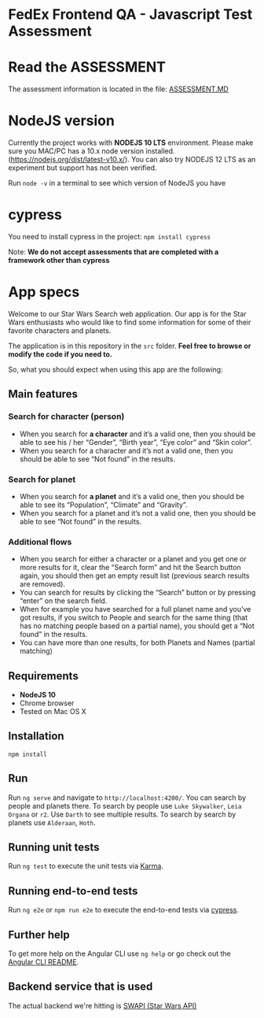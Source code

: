 # FedEx Frontend QA - Javascript Test Assessment

# Read the ASSESSMENT

The assessment information is located in the file: [ASSESSMENT.MD](./ASSESSMENT.MD)

# NodeJS version

Currently the project works with **NODEJS 10 LTS** environment. Please make sure you MAC/PC has a 10.x node version installed. (https://nodejs.org/dist/latest-v10.x/). You can also try NODEJS 12 LTS as an experiment but support has not been verified.

Run `node -v` in a terminal to see which version of NodeJS you have

# cypress

You need to install cypress in the project: `npm install cypress`

Note: **We do not accept assessments that are completed with a framework other than cypress**

# App specs

Welcome to our Star Wars Search web application. Our app is for the Star Wars enthusiasts who would like to find some information for some of their favorite characters and planets.

The application is in this repository in the `src` folder. **Feel free to browse or modify the code if you need to.**

So, what you should expect when using this app are the following:

## Main features

### Search for character (person)

- When you search for **a character** and it’s a valid one, then you should be able to see his / her “Gender”, “Birth year”, “Eye color” and “Skin color”.
- When you search for a character and it’s not a valid one, then you should be able to see “Not found” in the results.

### Search for planet

- When you search for **a planet** and it’s a valid one, then you should be able to see its “Population”, “Climate” and “Gravity”.
- When you search for a planet and it’s not a valid one, then you should be able to see “Not found” in the results.

### Additional flows

- When you search for either a character or a planet and you get one or more results for it, clear the “Search form” and hit the Search button again, you should then get an empty result list (previous search results are removed).
- You can search for results by clicking the “Search” button or by pressing “enter” on the search field.
- When for example you have searched for a full planet name and you’ve got results, if you switch to People and search for the same thing (that has no matching people based on a partial name), you should get a “Not found” in the results.
- You can have more than one results, for both Planets and Names (partial matching)

## Requirements

- **NodeJS 10**
- Chrome browser
- Tested on Mac OS X

## Installation

```
npm install
```

## Run

Run `ng serve` and navigate to `http://localhost:4200/`.
You can search by people and planets there.
To search by people use `Luke Skywalker`, `Leia Organa` or `r2`. Use `Darth` to see multiple results.
To search by search by planets use `Alderaan`, `Hoth`.

## Running unit tests

Run `ng test` to execute the unit tests via [Karma](https://karma-runner.github.io).

## Running end-to-end tests

Run `ng e2e` or `npm run e2e` to execute the end-to-end tests via [cypress](https://github.com/cypress-io/cypress/tree/develop/npm/cypress-schematic).

## Further help

To get more help on the Angular CLI use `ng help` or go check out the [Angular CLI README](https://github.com/angular/angular-cli/blob/master/README.md).

## Backend service that is used

The actual backend we're hitting is [SWAPI (Star Wars API)](https://swapi.dev/documentation)
